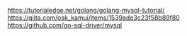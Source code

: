 https://tutorialedge.net/golang/golang-mysql-tutorial/
https://qiita.com/osk_kamui/items/1539ade3c23f58b89f80
https://github.com/go-sql-driver/mysql
